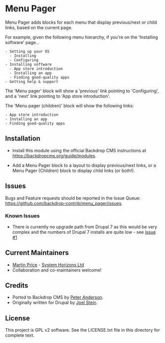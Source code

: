 # Menu Pager


Menu Pager adds blocks for each menu that display previous/next or child links,
based on the current page.

For example, given the following menu hierarchy, if you're on the 'Installing
software' page...

```
- Setting up your OS
  - Installing
  - Configuring
- Installing software
  - App store introduction
  - Installing an app
  - Finding good-quality apps
- Getting help & support
```

The 'Menu pager' block will show a 'previous' link pointing to 'Configuring',
and a 'next' link pointing to 'App store introduction'.

The 'Menu pager (children)' block will show the following links:

```
- App store introduction
- Installing an app
- Finding good-quality apps
```

## Installation

- Install this module using the official Backdrop CMS instructions at
  https://backdropcms.org/guide/modules.

- Add a Menu Pager block to a layout to display previous/next links, or a Menu
  Pager (Children) block to display child links (or both!).

## Issues

Bugs and Feature requests should be reported in the Issue Queue:
https://github.com/backdrop-contrib/menu_pager/issues.

### Known Issues

- There is currently no upgrade path from Drupal 7 as this would be very
complex and the numbers of Drupal 7 installs are quite low - see
[issue #1](https://github.com/backdrop-contrib/menu_pager/issues/1)

## Current Maintainers

- [Martin Price](https://github.com/yorkshire-pudding) - [System Horizons Ltd](https://www.systemhorizons.co.uk)
- Collaboration and co-maintainers welcome!

## Credits

- Ported to Backdrop CMS by [Peter Anderson](https://github.com/BWPanda).
- Originally written for Drupal by [Joel Stein](https://www.drupal.org/u/joelstein).

## License

This project is GPL v2 software.
See the LICENSE.txt file in this directory for complete text.

